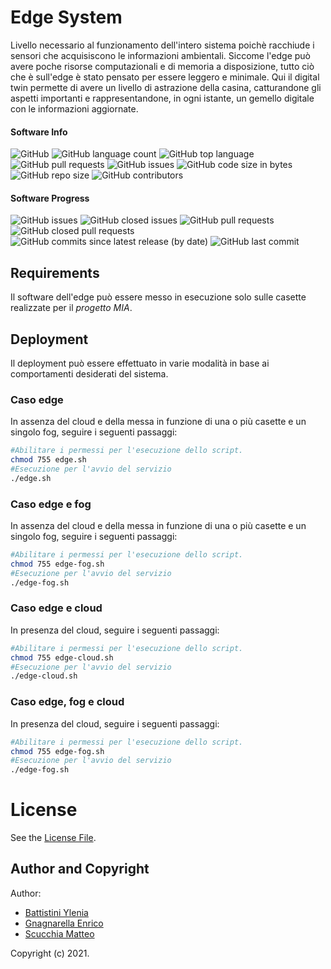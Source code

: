 # Edge System
Livello necessario al funzionamento dell'intero sistema poichè racchiude i sensori che acquisiscono le informazioni ambientali.
Siccome l'edge può avere poche risorse computazionali e di memoria a disposizione, tutto ciò che è sull'edge è stato pensato per essere leggero e minimale. 
Qui il digital twin permette di avere un livello di astrazione della casina, catturandone gli aspetti importanti e rappresentandone, in ogni istante, un gemello digitale con le informazioni aggiornate.
#### Software Info

![GitHub](https://img.shields.io/github/license/PC-ProgettoMIA/edge)
![GitHub language count](https://img.shields.io/github/languages/count/PC-ProgettoMIA/edge)
![GitHub top language](https://img.shields.io/github/languages/top/PC-ProgettoMIA/edge)
![GitHub pull requests](https://img.shields.io/github/issues-pr/PC-ProgettoMIA/edge)
![GitHub issues](https://img.shields.io/github/issues/PC-ProgettoMIA/edge)
![GitHub code size in bytes](https://img.shields.io/github/languages/code-size/PC-ProgettoMIA/edge)
![GitHub repo size](https://img.shields.io/github/repo-size/PC-ProgettoMIA/edge)
![GitHub contributors](https://img.shields.io/github/contributors/PC-ProgettoMIA/edge)

#### Software Progress
![GitHub issues](https://img.shields.io/github/issues/PC-ProgettoMIA/edge)
![GitHub closed issues](https://img.shields.io/github/issues-closed/PC-ProgettoMIA/edge)
![GitHub pull requests](https://img.shields.io/github/issues-pr/PC-ProgettoMIA/edge)
![GitHub closed pull requests](https://img.shields.io/github/issues-pr-closed/PC-ProgettoMIA/edge)
![GitHub commits since latest release (by date)](https://img.shields.io/github/commits-since/PC-ProgettoMIA/edge/latest/develop)
![GitHub last commit](https://img.shields.io/github/last-commit/PC-ProgettoMIA/edge/develop)


## Requirements
Il software dell'edge può essere messo in esecuzione solo sulle casette realizzate per il _progetto MIA_.

## Deployment
Il deployment può essere effettuato in varie modalità in base ai comportamenti desiderati del sistema.

### Caso edge 
In assenza del cloud e della messa in funzione di una o più casette e un singolo fog, seguire i seguenti passaggi:
```bash
#Abilitare i permessi per l'esecuzione dello script.
chmod 755 edge.sh
#Esecuzione per l'avvio del servizio
./edge.sh
```

### Caso edge e fog
In assenza del cloud e della messa in funzione di una o più casette e un singolo fog, seguire i seguenti passaggi:
```bash
#Abilitare i permessi per l'esecuzione dello script.
chmod 755 edge-fog.sh
#Esecuzione per l'avvio del servizio
./edge-fog.sh
```

### Caso edge e cloud
In presenza del cloud, seguire i seguenti passaggi:
```bash
#Abilitare i permessi per l'esecuzione dello script.
chmod 755 edge-cloud.sh
#Esecuzione per l'avvio del servizio
./edge-cloud.sh
```

### Caso edge, fog e cloud
In presenza del cloud, seguire i seguenti passaggi:
```bash
#Abilitare i permessi per l'esecuzione dello script.
chmod 755 edge-fog.sh
#Esecuzione per l'avvio del servizio
./edge-fog.sh
```


# License
See the [License File](./LICENSE).

## Author and Copyright
Author:
- [Battistini Ylenia](https://github.com/yleniaBattistini)
- [Gnagnarella Enrico](https://github.com/enrignagna)
- [Scucchia Matteo](https://github.com/scumatteo)

Copyright (c) 2021.
